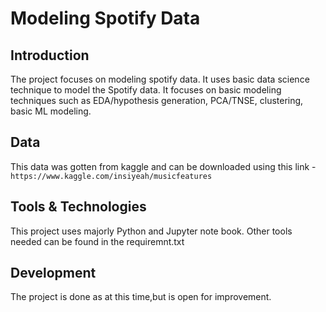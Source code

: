 # Modeling Spotify Data

## Introduction
The project focuses on modeling spotify data. It uses basic data science technique to model the Spotify data. It focuses on basic modeling techniques such as EDA/hypothesis generation, PCA/TNSE, clustering, basic ML modeling.

## Data
 This data was gotten from kaggle and can be downloaded using this link - `https://www.kaggle.com/insiyeah/musicfeatures`

 ## Tools & Technologies
 This project uses majorly Python and Jupyter note book. Other tools needed can be found in the requiremnt.txt

 ## Development
 The project is done as at this time,but is open for improvement.